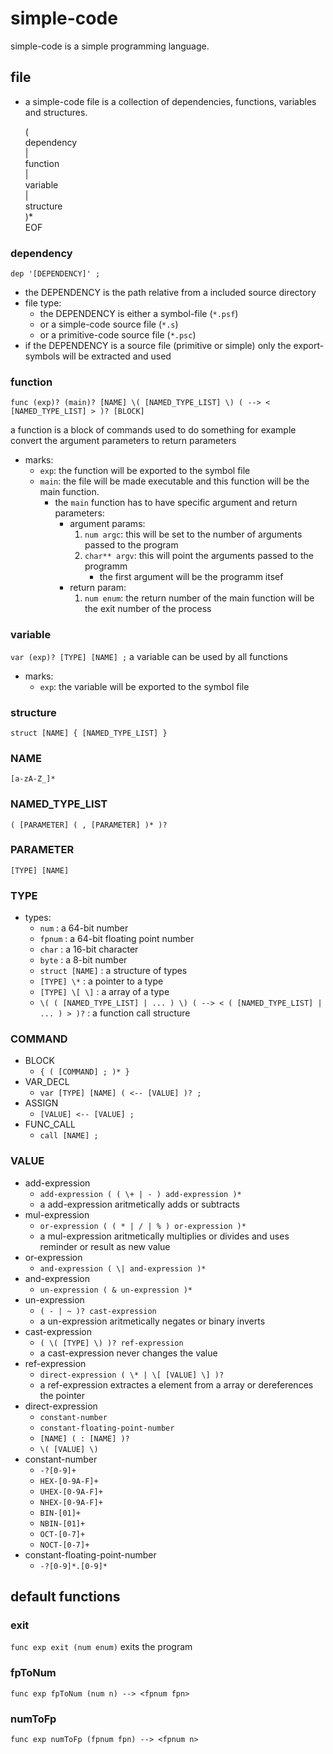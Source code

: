 # simple-code

simple-code is a simple programming language.

## file

* a simple-code file is a collection of dependencies, functions, variables and structures.

    (    
        dependency    
        |    
        function    
        |    
        variable    
        |    
        structure    
    )*    
    EOF    

### dependency

`dep '[DEPENDENCY]' ;`
* the DEPENDENCY is the path relative from a included source directory
* file type:
    * the DEPENDENCY is either a symbol-file (`*.psf`)
    * or a simple-code source file (`*.s`)
    * or a primitive-code source file (`*.psc`)
* if the DEPENDENCY is a source file (primitive or simple) only the export-symbols will be extracted and used

### function

`func (exp)? (main)? [NAME] \( [NAMED_TYPE_LIST] \) ( --> < [NAMED_TYPE_LIST] > )? [BLOCK]`

a function is a block of commands used to do something for example convert the argument parameters to return parameters
* marks:
    * `exp`: the function will be exported to the symbol file
    * `main`: the file will be made executable and this function will be the main function.
        * the `main` function has to have specific argument and return parameters:
            * argument params:
                1. `num argc`: this will be set to the number of arguments passed to the program
                2. `char** argv`: this will point the arguments passed to the programm
                    * the first argument will be the programm itsef
            * return param:
                1. `num enum`: the return number of the main function will be the exit number of the process

### variable

`var (exp)? [TYPE] [NAME] ;` 
a variable can be used by all functions
* marks:
    * `exp`: the variable will be exported to the symbol file


### structure

`struct [NAME] { [NAMED_TYPE_LIST] }`

### NAME

`[a-zA-Z_]*`

### NAMED_TYPE_LIST
`( [PARAMETER] ( , [PARAMETER] )* )?`

### PARAMETER

`[TYPE] [NAME]`

### TYPE

* types:
    * `num` : a 64-bit number
    * `fpnum` : a 64-bit floating point number
    * `char` : a 16-bit character
    * `byte` : a 8-bit number
    * `struct [NAME]` : a structure of types
    * `[TYPE] \*` : a pointer to a type
    * `[TYPE] \[ \]` : a array of a type
    * `\( ( [NAMED_TYPE_LIST] | ... ) \) ( --> < ( [NAMED_TYPE_LIST] | ... ) > )?` : a function call structure

### COMMAND

* BLOCK
    * `{ ( [COMMAND] ; )* }`
* VAR_DECL
    * `var [TYPE] [NAME] ( <-- [VALUE] )? ;`
* ASSIGN
    * `[VALUE] <-- [VALUE] ;`
* FUNC_CALL
    * `call [NAME] ;`

### VALUE

* add-expression
    * `add-expression ( ( \+ | - ) add-expression )*`
    * a add-expression aritmetically adds or subtracts
* mul-expression
    * `or-expression ( ( * | / | % ) or-expression )*`
    * a mul-expression aritmetically multiplies or divides and uses reminder or result as new value
* or-expression
    * `and-expression ( \| and-expression )*`
* and-expression
    * `un-expression ( & un-expression )*`
* un-expression
    * `( - | ~ )? cast-expression`
    * a un-expression aritmetically negates or binary inverts
* cast-expression
    * `( \( [TYPE] \) )? ref-expression`
    * a cast-expression never changes the value
* ref-expression
    * `direct-expression ( \* | \[ [VALUE] \] )?`
    * a ref-expression extractes a element from a array or dereferences the pointer
* direct-expression
    * `constant-number`
    * `constant-floating-point-number`
    * `[NAME] ( : [NAME] )?`
    * `\( [VALUE] \)`
* constant-number
    * `-?[0-9]+`
    * `HEX-[0-9A-F]+`
    * `UHEX-[0-9A-F]+`
    * `NHEX-[0-9A-F]+`
    * `BIN-[01]+`
    * `NBIN-[01]+`
    * `OCT-[0-7]+`
    * `NOCT-[0-7]+`
* constant-floating-point-number
    * `-?[0-9]*.[0-9]*`

## default functions

### exit
`func exp exit (num enum)`
exits the program

### fpToNum
`func exp fpToNum (num n) --> <fpnum fpn>`

### numToFp
`func exp numToFp (fpnum fpn) --> <fpnum n>`
